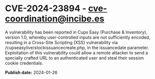 # CVE-2024-23894 - cve-coordination@incibe.es

A vulnerability has been reported in Cups Easy (Purchase & Inventory), version 1.0, whereby user-controlled inputs are not sufficiently encoded, resulting in a Cross-Site Scripting (XSS) vulnerability via /cupseasylive/stockissuancecreate.php, in the issuancedate parameter. Exploitation of this vulnerability could allow a remote attacker to send a specially crafted URL to an authenticated user and steal their session cookie credentials.

**Publish date:** 2024-01-26

